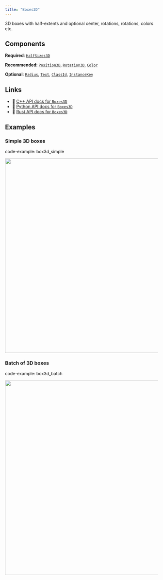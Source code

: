 ```yaml
---
title: "Boxes3D"
---
```


3D boxes with half-extents and optional center, rotations, rotations, colors etc.

## Components

**Required**: [`HalfSizes3D`](../components/half_sizes3d.md)

**Recommended**: [`Position3D`](../components/position3d.md), [`Rotation3D`](../components/rotation3d.md), [`Color`](../components/color.md)

**Optional**: [`Radius`](../components/radius.md), [`Text`](../components/text.md), [`ClassId`](../components/class_id.md), [`InstanceKey`](../components/instance_key.md)

## Links
 * 🌊 [C++ API docs for `Boxes3D`](https://ref.rerun.io/docs/cpp/stable/structrerun_1_1archetypes_1_1Boxes3D.html)
 * 🐍 [Python API docs for `Boxes3D`](https://ref.rerun.io/docs/python/stable/common/archetypes#rerun.archetypes.Boxes3D)
 * 🦀 [Rust API docs for `Boxes3D`](https://docs.rs/rerun/latest/rerun/archetypes/struct.Boxes3D.html)

## Examples

### Simple 3D boxes

code-example: box3d_simple

<center>
<picture>
  <source media="(max-width: 480px)" srcset="https://static.rerun.io/box3d_simple/d6a3f38d2e3360fbacac52bb43e44762635be9c8/480w.png">
  <source media="(max-width: 768px)" srcset="https://static.rerun.io/box3d_simple/d6a3f38d2e3360fbacac52bb43e44762635be9c8/768w.png">
  <source media="(max-width: 1024px)" srcset="https://static.rerun.io/box3d_simple/d6a3f38d2e3360fbacac52bb43e44762635be9c8/1024w.png">
  <source media="(max-width: 1200px)" srcset="https://static.rerun.io/box3d_simple/d6a3f38d2e3360fbacac52bb43e44762635be9c8/1200w.png">
  <img src="https://static.rerun.io/box3d_simple/d6a3f38d2e3360fbacac52bb43e44762635be9c8/full.png" width="640">
</picture>
</center>

### Batch of 3D boxes

code-example: box3d_batch

<center>
<picture>
  <source media="(max-width: 480px)" srcset="https://static.rerun.io/box3d_batch/6d3e453c3a0201ae42bbae9de941198513535f1d/480w.png">
  <source media="(max-width: 768px)" srcset="https://static.rerun.io/box3d_batch/6d3e453c3a0201ae42bbae9de941198513535f1d/768w.png">
  <source media="(max-width: 1024px)" srcset="https://static.rerun.io/box3d_batch/6d3e453c3a0201ae42bbae9de941198513535f1d/1024w.png">
  <source media="(max-width: 1200px)" srcset="https://static.rerun.io/box3d_batch/6d3e453c3a0201ae42bbae9de941198513535f1d/1200w.png">
  <img src="https://static.rerun.io/box3d_batch/6d3e453c3a0201ae42bbae9de941198513535f1d/full.png" width="640">
</picture>
</center>

